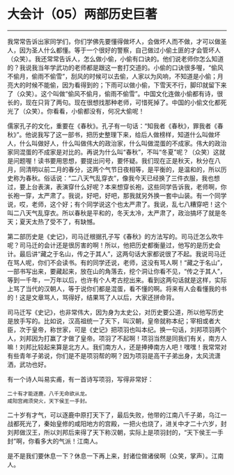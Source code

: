 # 大会计（05）两部历史巨著

------

我常常告诉出家同学们，你们学佛先要懂得做坏人，会做坏人而不做，才可以做圣人，因为圣人什么都懂。等于一个很好的警察，自己做过小偷土匪的才会管坏人（众笑）。我还常常告诉人，怎么做小偷，小偷有口诀的。他们说老师你怎么知道的？我说我当年学武功的老师都是跟这一套打交道的。小偷的口诀很多喔，“偷风不偷月，偷雨不偷雪”，刮风的时候可以去偷，人家以为风响，不知道是小偷；月亮大的时候不能偷，因为看得到的；下雨可以做小偷，下雪天不行，脚印就留下来了（众笑）。这个叫做“偷风不偷月，偷雨不偷雪”。中国文化连做小偷都有诗，很长的，现在只背了两句。现在很想找那种老师，可惜死掉了。中国的小偷文化都死光了（众笑）。你看看，小偷都没有，何况大偷呢！

儒家孔子的文化，重要在《春秋》。孔子有一句话：“知我者《春秋》，罪我者《春秋》”。他说我写了这一部书，把历史整理下来，给后人做榜样，知道什么叫做坏人，什么叫做好人，什么叫做伟大的政治家，什么叫做混蛋的不成家。伟大的政治家同混蛋的不成家是对比的。再说为什么叫“春秋”，不叫“冬夏”呢？（众笑）这就是问题喔！读书要用思想，要提出问号，要怀疑。我们现在正是秋天，秋分在八月，同清明以前二月的春分，这两个气节日夜相等，是平衡的，是温和的，所以历史称为春秋。俗话说：“二八天气乱穿衣”，像我今天已经换了三件衣服，我也想过，要上台表演，表演穿什么好呢？本来想穿长袍，这些同学告诉我，老师啊，你长袍一穿，太严肃了。我说，好吧，好吧，那我就另外换一套中山装。有一个同学说，哎，老师，这个好；有个同学说这个也太严肃了。我说，乱七八糟穿吧！这个叫二八天气乱穿衣。所以春秋是平和的，冬天太冷，太严肃了，政治搞坏了就是冬天；夏天太热了受不了，有缺憾。

第二部历史是《史记》，司马迁根据孔子写《春秋》的方法写的。司马迁怎么吹牛呢？司马迁的会计还是很厉害的啊！所以，他把历史都衡量过，他写的是历史会计。最后讲“藏之于名山，传之于其人”，这两句话大家都说很了不起。我说司马迁在骂人呢，你们不会读书。有的同学还说，老师，这没有骂人啊！“藏之于名山”，一部书写出来，要藏起来，放在山的角落去，挖个洞让你看不见，“传之于其人”，等到一千年，一万年以后，也许有个人考古挖出来。看到这两句话就是这样，实际上骂了当代的汉朝人，等于说你们都是混蛋，看不懂的啊。将来有人会看懂我的书的！这是文章骂人，骂得好，结果骂了人以后，大家还拼命背。

司马迁写《史记》，也非常伟大，因为身为太史公，对历史要公道，所以他写历史是放手写的。比如说，汉高祖统一了天下，叫汉朝，皇帝就称本纪；宰相或者大臣，次于皇帝，称世家，可是《史记》把项羽也叫本纪。换一句话，刘邦项羽两个人，刘邦因为打赢了才做了皇帝。项羽了不起啊！项羽当然是同我们有关，南方人嘛！刘邦比较起来算是北方人。我们南方人，还是捧捧南方人吧！嘿嘿！我常常对有些青年子弟说，你们是不是项羽帮的啊？因为项羽是高干子弟出身，太风流潇洒，武功也好。

有一个诗人叫易实甫，有一首诗写项羽，写得非常好：

```
二十有才能逐鹿，八千无命欲从龙。
咸阳宫阙须臾火，天下侯王一手封。
```

二十岁有才气，可以逐鹿中原打天下了，最后失败，他带的江南八千子弟，乌江一战都死光了，秦始皇修的咸阳地方的宫殿，一把火也烧了，进关中才二十六岁，封刘邦做汉王，所以刘邦后来得了天下称汉朝，实际上是项羽封的，“天下侯王一手封”啊，你看多大的气派！江南人。

是不是我们要休息一下？休息一下再上来，封诸位做诸侯啊（众笑，掌声）。江南人。

